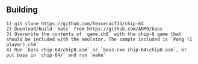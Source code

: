 ## Building
	1) git clone https://github.com/TesseracT33/chip-64
	2) Download/build `bass` from https://github.com/ARM9/bass
	3) Overwrite the contents of `game.ch8` with the chip-8 game that should be included with the emulator. The sample included is `Pong (1 player).ch8`
	4) Run `bass chip-64/chip8.asm` or `bass.exe chip-64\chip8.asm`, or put bass in `chip-64/` and run `make`